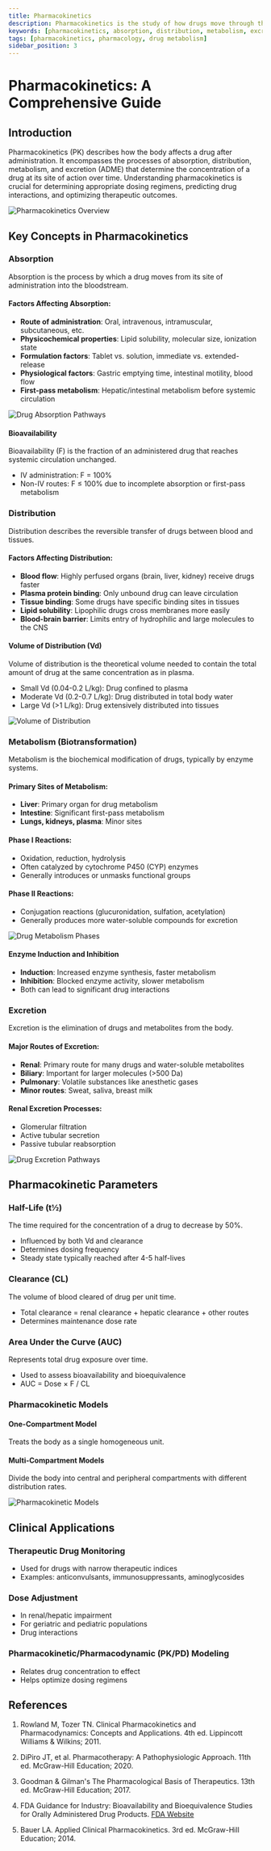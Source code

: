 ```yaml
---
title: Pharmacokinetics
description: Pharmacokinetics is the study of how drugs move through the body, including absorption, distribution, metabolism, and excretion (ADME).
keywords: [pharmacokinetics, absorption, distribution, metabolism, excretion, ADME]
tags: [pharmacokinetics, pharmacology, drug metabolism]
sidebar_position: 3
---
```


# Pharmacokinetics: A Comprehensive Guide

## Introduction

Pharmacokinetics (PK) describes how the body affects a drug after administration. It encompasses the processes of absorption, distribution, metabolism, and excretion (ADME) that determine the concentration of a drug at its site of action over time. Understanding pharmacokinetics is crucial for determining appropriate dosing regimens, predicting drug interactions, and optimizing therapeutic outcomes.

![Pharmacokinetics Overview](https://upload.wikimedia.org/wikipedia/commons/thumb/5/55/Pharmacokinetics_overview.svg/800px-Pharmacokinetics_overview.svg.png)

## Key Concepts in Pharmacokinetics

### Absorption

Absorption is the process by which a drug moves from its site of administration into the bloodstream.

#### Factors Affecting Absorption:
- **Route of administration**: Oral, intravenous, intramuscular, subcutaneous, etc.
- **Physicochemical properties**: Lipid solubility, molecular size, ionization state
- **Formulation factors**: Tablet vs. solution, immediate vs. extended-release
- **Physiological factors**: Gastric emptying time, intestinal motility, blood flow
- **First-pass metabolism**: Hepatic/intestinal metabolism before systemic circulation

![Drug Absorption Pathways](https://www.researchgate.net/publication/333968530/figure/fig1/AS:773773636112384@1561487801040/The-pathways-of-drug-absorption.png)

#### Bioavailability
Bioavailability (F) is the fraction of an administered drug that reaches systemic circulation unchanged.

- IV administration: F = 100%
- Non-IV routes: F ≤ 100% due to incomplete absorption or first-pass metabolism

### Distribution

Distribution describes the reversible transfer of drugs between blood and tissues.

#### Factors Affecting Distribution:
- **Blood flow**: Highly perfused organs (brain, liver, kidney) receive drugs faster
- **Plasma protein binding**: Only unbound drug can leave circulation
- **Tissue binding**: Some drugs have specific binding sites in tissues
- **Lipid solubility**: Lipophilic drugs cross membranes more easily
- **Blood-brain barrier**: Limits entry of hydrophilic and large molecules to the CNS

#### Volume of Distribution (Vd)
Volume of distribution is the theoretical volume needed to contain the total amount of drug at the same concentration as in plasma.

- Small Vd (0.04-0.2 L/kg): Drug confined to plasma
- Moderate Vd (0.2-0.7 L/kg): Drug distributed in total body water
- Large Vd (>1 L/kg): Drug extensively distributed into tissues

![Volume of Distribution](https://www.researchgate.net/publication/325619049/figure/fig1/AS:635769201627136@1528421178531/Volume-of-distribution.png)

### Metabolism (Biotransformation)

Metabolism is the biochemical modification of drugs, typically by enzyme systems.

#### Primary Sites of Metabolism:
- **Liver**: Primary organ for drug metabolism
- **Intestine**: Significant first-pass metabolism
- **Lungs, kidneys, plasma**: Minor sites

#### Phase I Reactions:
- Oxidation, reduction, hydrolysis
- Often catalyzed by cytochrome P450 (CYP) enzymes
- Generally introduces or unmasks functional groups

#### Phase II Reactions:
- Conjugation reactions (glucuronidation, sulfation, acetylation)
- Generally produces more water-soluble compounds for excretion

![Drug Metabolism Phases](https://www.researchgate.net/publication/335975444/figure/fig1/AS:804158049308672@1568667765538/Phase-I-and-phase-II-drug-metabolism-reactions.png)

#### Enzyme Induction and Inhibition
- **Induction**: Increased enzyme synthesis, faster metabolism
- **Inhibition**: Blocked enzyme activity, slower metabolism
- Both can lead to significant drug interactions

### Excretion

Excretion is the elimination of drugs and metabolites from the body.

#### Major Routes of Excretion:
- **Renal**: Primary route for many drugs and water-soluble metabolites
- **Biliary**: Important for larger molecules (>500 Da)
- **Pulmonary**: Volatile substances like anesthetic gases
- **Minor routes**: Sweat, saliva, breast milk

#### Renal Excretion Processes:
- Glomerular filtration
- Active tubular secretion
- Passive tubular reabsorption

![Drug Excretion Pathways](https://www.researchgate.net/publication/281777481/figure/fig4/AS:391488503693328@1470351844609/Drug-excretion-pathways.png)

## Pharmacokinetic Parameters

### Half-Life (t½)
The time required for the concentration of a drug to decrease by 50%.

- Influenced by both Vd and clearance
- Determines dosing frequency
- Steady state typically reached after 4-5 half-lives

### Clearance (CL)
The volume of blood cleared of drug per unit time.

- Total clearance = renal clearance + hepatic clearance + other routes
- Determines maintenance dose rate

### Area Under the Curve (AUC)
Represents total drug exposure over time.

- Used to assess bioavailability and bioequivalence
- AUC = Dose × F / CL

### Pharmacokinetic Models

#### One-Compartment Model
Treats the body as a single homogeneous unit.

#### Multi-Compartment Models
Divide the body into central and peripheral compartments with different distribution rates.

![Pharmacokinetic Models](https://www.researchgate.net/publication/318754046/figure/fig7/AS:614320593158177@1523479236168/Common-compartmental-model-structures-used-in-pharmacokinetic-modeling.png)

## Clinical Applications

### Therapeutic Drug Monitoring
- Used for drugs with narrow therapeutic indices
- Examples: anticonvulsants, immunosuppressants, aminoglycosides

### Dose Adjustment
- In renal/hepatic impairment
- For geriatric and pediatric populations
- Drug interactions

### Pharmacokinetic/Pharmacodynamic (PK/PD) Modeling
- Relates drug concentration to effect
- Helps optimize dosing regimens

## References

1. Rowland M, Tozer TN. Clinical Pharmacokinetics and Pharmacodynamics: Concepts and Applications. 4th ed. Lippincott Williams & Wilkins; 2011.

2. DiPiro JT, et al. Pharmacotherapy: A Pathophysiologic Approach. 11th ed. McGraw-Hill Education; 2020.

3. Goodman & Gilman's The Pharmacological Basis of Therapeutics. 13th ed. McGraw-Hill Education; 2017.

4. FDA Guidance for Industry: Bioavailability and Bioequivalence Studies for Orally Administered Drug Products. [FDA Website](https://www.fda.gov/)

5. Bauer LA. Applied Clinical Pharmacokinetics. 3rd ed. McGraw-Hill Education; 2014.